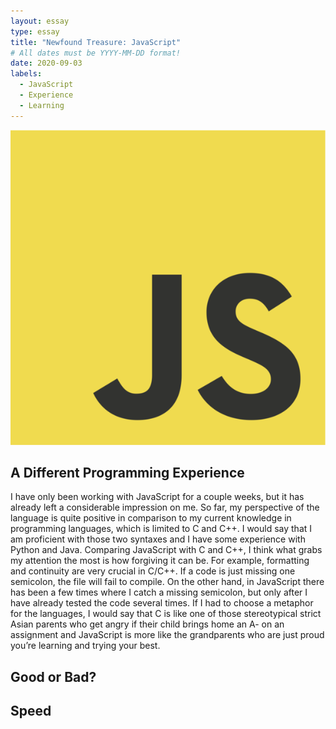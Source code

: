 ```yaml
---
layout: essay
type: essay
title: "Newfound Treasure: JavaScript"
# All dates must be YYYY-MM-DD format!
date: 2020-09-03
labels:
  - JavaScript
  - Experience
  - Learning
---
```


<img class="ui medium right floated image" src="../images/js.png">

## A Different Programming Experience
I have only been working with JavaScript for a couple weeks, but it has already left a considerable impression on me.  So far, my perspective of the language is quite positive in comparison to my current knowledge in programming languages, which is limited to C and C++.  I would say that I am proficient with those two syntaxes and I have some experience with Python and Java.  Comparing JavaScript with C and C++, I think what grabs my attention the most is how forgiving it can be.  For example, formatting and continuity are very crucial in C/C++.  If a code is just missing one semicolon, the file will fail to compile.  On the other hand, in JavaScript there has been a few times where I catch a missing semicolon, but only after I have already tested the code several times.  If I had to choose a metaphor for the languages, I would say that C is like one of those stereotypical strict Asian parents who get angry if their child brings home an A- on an assignment and JavaScript is more like the grandparents who are just proud you’re learning and trying your best.

## Good or Bad?

## Speed

